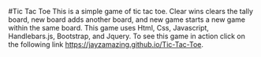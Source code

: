 #Tic Tac Toe
This is a simple game of tic tac toe. Clear wins clears the tally board, new board adds another board, and new game starts a new game within the same board. This game uses Html, Css, Javascript, Handlebars.js, Bootstrap, and Jquery. To see this game in action click on the following link https://jayzamazing.github.io/Tic-Tac-Toe.
